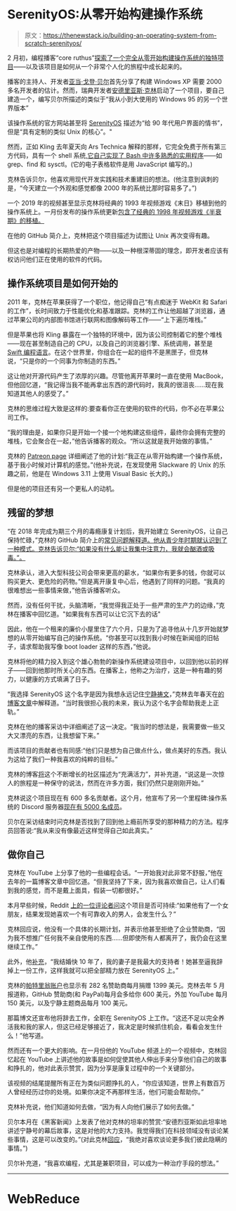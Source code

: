 # SerenityOS:从零开始构建操作系统

> 原文：<https://thenewstack.io/building-an-operating-system-from-scratch-serenityos/>

2 月初，编程播客“core ruthus”[探索了一个完全从零开始构建操作系统的独特项目](https://corecursive.com/serenity-os-with-andreas-kling/)——以及该项目是如何从一个非常个人化的旅程中成长起来的。

播客的主持人、开发者[亚当·戈登·贝尔](https://www.linkedin.com/in/adamgordonbell/)首先分享了构建 Windows XP 需要 2000 多名开发者的估计。然而，瑞典开发者[安德里亚斯·克林](https://twitter.com/awesomekling)启动了一个项目，要自己建造一个，编写贝尔所描述的类似于“我从小到大使用的 Windows 95 的另一个世界版本”

该操作系统的官方网站甚至将 [SerenityOS](https://github.com/SerenityOS/serenity) 描述为“给 90 年代用户界面的情书”，但是“具有定制的类似 Unix 的核心”。"

然而，正如 Kling 去年夏天向 Ars Technica 解释的那样，它完全免费于所有第三方代码，具有一个 shell 系统[,它自己实现了 Bash 中许多熟悉的实用程序](https://arstechnica.com/gadgets/2021/08/not-a-linux-distro-review-serenityos-is-a-unix-y-love-letter-to-the-90s/)——如 grep、find 和 sysctl。(它的电子表格软件是用 JavaScript 编写的。)

克林告诉贝尔，他喜欢用现代开发实践和技术重建旧的想法。(他注意到讽刺的是，“今天建立一个外观和感觉都像 2000 年的系统比那时容易多了。”)

一个 2019 年的视频甚至显示克林将经典的 1993 年视频游戏《末日》移植到他的操作系统上。一月份发布的操作系统更新[包含了经典的 1998 年视频游戏《半衰期》的移植。](https://youtu.be/DL-RCV5a-C4)

在他的 GitHub 简介上，克林把这个项目描述为试图让 Unix 再次变得有趣。

但这也是对编程的长期热爱的产物——以及一种根深蒂固的理念，即开发者应该有权访问他们正在使用的软件的代码。

## 操作系统项目是如何开始的

2011 年，克林在苹果获得了一个职位，他记得自己“有点痴迷于 WebKit 和 Safari 的工作”，长时间致力于性能优化和基准跟踪。克林的工作让他超越了浏览器，通过苹果公司的内部图书馆进行联网和图像解码等工作——“上下遍历堆栈。”

但是苹果也将 Kling 暴露在一个独特的环境中，因为该公司控制着它的整个堆栈——现在甚至制造自己的 CPU，以及自己的浏览器引擎、系统调用，甚至是 [Swift 编程语言](https://thenewstack.io/swifts-chris-lattner-on-the-possibility-of-machine-learning-enabled-compilers/)。在这个世界里，你组合在一起的组件不是黑匣子，但克林说，“只是你的一个同事为你制造的东西。”

这让他对开源代码产生了浓厚的兴趣。尽管他离开苹果时一直在使用 MacBook，但他回忆道，“我记得当我不能再拿出东西的源代码时，我真的很沮丧……现在我知道其他人的感受了。”

克林的思维过程大致是这样的:要查看你正在使用的软件的代码，你不必在苹果公司工作。

“我的理由是，如果你只是开始一个接一个地构建这些组件，最终你会拥有完整的堆栈，它会聚合在一起，”他告诉播客的观众。“所以这就是我开始做的事情。”

克林的 [Patreon page](https://www.patreon.com/serenityos) 详细阐述了他的计划:“我正在从零开始构建一个操作系统，基于我小时候对计算机的感觉。”(他补充说，在发现使用 Slackware 的 Unix 的乐趣之前，他是在 Windows 3.11 上使用 Visual Basic 长大的。)

但是他的项目还有另一个更私人的动机。

## 残留的梦想

“在 2018 年完成为期三个月的毒瘾康复计划后，我开始建立 SerenityOS，让自己保持忙碌，”克林的 GitHub 简介上的[常见问题解释道。他从青少年时期就认识到了一种模式。克林告诉贝尔:“如果没有什么能让我集中注意力，我就会酗酒或吸毒。”。](https://awesomekling.github.io/faq/)

克林承认，进入大型科技公司会带来更高的薪水，“如果你有更多的钱，你就可以购买更大、更危险的药物。”但是离开康复中心后，他遇到了同样的问题。“我真的很难想出一些事情来做，”他告诉播客听众。

然而，没有任何干扰，头脑清晰，“我觉得我正处于一些严肃的生产力的边缘，”克林在播客中回忆道。"如果我有东西可以让它沉下去的话"

因此，他在一个租来的廉价小屋里住了六个月，只是为了追寻他从十几岁开始就梦想的从零开始编写自己的操作系统。“你甚至可以找到我小时候在新闻组的旧帖子，请求帮助我写像 boot loader 这样的东西，”他说。

克林将他的精力投入到这个雄心勃勃的新操作系统建设项目中，以回到他以前的样子——回到他那时所关心的东西。在播客上，他称之为治疗，这是一种有趣的努力，以健康的方式填满了日子。

“我选择 SerenityOS 这个名字是因为我想永远记住[宁静祷文](https://en.wikipedia.org/wiki/Serenity_Prayer)，”克林去年春天在[的博客文章](https://awesomekling.github.io/I-quit-my-job-to-focus-on-SerenityOS-full-time/)中解释道。“当时我很担心我的未来，我认为这个名字会帮助我走上正轨。”

克林在他的播客采访中详细阐述了这一决定。“我当时的想法是，我需要做一些又大又漂亮的东西，让我想留下来。”

而该项目的贡献者也有同感:“他们只是想为自己做点什么，做点美好的东西。我认为这给了我们一种我喜欢的纯粹的目标。”

克林的博客[将](https://awesomekling.github.io/I-quit-my-job-to-focus-on-SerenityOS-full-time/)这个不断增长的社区描述为“充满活力”，并补充道，“说这是一次惊人的旅程是一种保守的说法，然而在许多方面，我们仍然只是刚刚开始。”

克林说这个项目现在有 600 多名贡献者。这个月，他宣布了另一个里程碑:操作系统的 Discord 服务器[现在有 5000 名成员](https://twitter.com/awesomekling/status/1491005663509884929)。

贝尔在采访结束时问克林是否找到了回到他上瘾前所享受的那种精力的方法。程序员回答说:“我从来没有像最近这样觉得自己如此真实。”

## 做你自己

克林在 YouTube 上分享了他的一些编程会话。“一开始我对此非常不舒服，”他在去年的一篇博客文章中回忆道。“但我坚持了下来，因为我喜欢做自己，让人们看到我的感觉，而不是戴上面具，假装一切都很好。”

本月早些时候，Reddit [上的一位评论者问](https://www.reddit.com/r/programming/comments/simv95/comment/hvbazqm/?utm_source=reddit&utm_medium=web2x&context=3)这个项目是否可持续:“如果他有了一个女朋友，结果发现她喜欢一个有可靠收入的男人，会发生什么？”

克林回应说，他没有一个具体的长期计划，并表示他甚至拒绝了企业赞助商，“因为我不想推广任何我不亲自使用的东西……但即使所有人都离开了，我仍会在这里继续工作。”

此外，他[补充](https://www.reddit.com/r/programming/comments/simv95/comment/hvbgjz7/?utm_source=reddit&utm_medium=web2x&context=3)，“我结婚快 10 年了，我的妻子是我最大的支持者！她甚至逼我辞掉上一份工作，这样我就可以把全部精力放在 SerenityOS 上。”

克林的[帕特里翁账户](https://www.patreon.com/serenityos)也显示有 282 名赞助商每月捐赠 1399 美元。克林去年 5 月报道称，GitHub 赞助商(和 PayPal)每月会多给你 600 美元，外加 YouTube 每月 150 美元，以及宁静主题商品每月 100 美元。

那篇博文还宣布他将辞去工作，全职在 SerenityOS 上工作。“这还不足以完全养活我和我的家人，但这已经足够接近了，我决定是时候抓住机会，看看会发生什么！”他写道。

然而还有一个更大的影响。在一月份他的 YouTube 频道上的一个视频中，克林回忆起在 YouTube 上讲述他的故事是如何促使其他人伸出手来分享他们自己的故事和挣扎的，他对此表示赞赏，因为分享是康复过程中的一个关键部分。

该视频的结尾提醒所有正在为类似问题挣扎的人，“你应该知道，世界上有数百万人曾经经历过你的处境。如果你决定不再那样生活，他们可能会帮助你。”

克林补充说，他们知道如何去做，“因为有人向他们展示了如何去做。”

贝尔本月在《黑客新闻》上发表了他对克林的坦率的赞赏:“安德烈亚斯如此坦率地讲述宁静号的幕后故事，这是对他的大力支持。我觉得我们在科技领域没有谈论某些事情，这是可以改变的。”(对此克林[回应](https://news.ycombinator.com/item?id=30215883)，“我绝对喜欢谈论更多我们彼此隐瞒的事情。”)

贝尔补充道，“我喜欢编程，尤其是兼职项目，可以成为一种治疗手段的想法。”

* * *

# WebReduce

<svg xmlns:xlink="http://www.w3.org/1999/xlink" viewBox="0 0 68 31" version="1.1"><title>Group</title> <desc>Created with Sketch.</desc></svg>